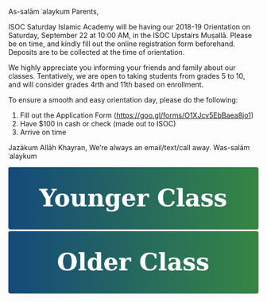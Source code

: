 <!-- #### > <a href="https://goo.gl/knMNe2" target="_blank">Calendar Tentative [2017-2018]</a>*/) -->

As-salām ʿalaykum Parents,

ISOC Saturday Islamic Academy will be having our 2018-19 Orientation on Saturday, September 22 at 10:00 AM, in the ISOC Upstairs Muṣallā. Please be on time, and kindly fill out the online registration form beforehand. Deposits are to be collected at the time of orientation.

We highly appreciate you informing your friends and family about our classes. Tentatively, we are open to taking students from grades 5 to 10, and will consider grades 4rth and 11th based on enrollment.

To ensure a smooth and easy orientation day, please do the following:
1. Fill out the Application Form (https://goo.gl/forms/O1XJcv5EbBaea8jo1)
2. Have $100 in cash or check (made out to ISOC)
3. Arrive on time

Jazākum Allāh Khayran,
We’re always an email/text/call away.
Was-salām ʿalaykum

[![Younger Class](https://raw.githubusercontent.com/isocia/isocia.github.io/master/Younger%20Class/Younger.png)](https://isocia.github.io/Younger%20Class/YoungerClass)
[![Older Class](https://raw.githubusercontent.com/isocia/isocia.github.io/master/Older%20Class/Older.png)](https://isocia.github.io/Older%20Class/OlderClass)
